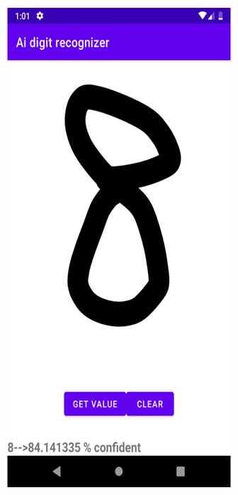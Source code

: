 <p align="center">
  <a href="https://getbootstrap.com/">
    <img src="images/1.png" width="1920" height="1080">
  </a>
</p>
